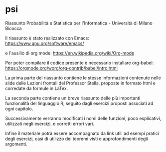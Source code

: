# psi
Riassunto Probabilità e Statistica per l'Informatica - Università di Milano Bicocca

Il riassunto è stato realizzato con Emacs: https://www.gnu.org/software/emacs/

e l'ausilio di org mode: https://en.wikipedia.org/wiki/Org-mode

Per poter compilare il codice presente è necessario installare org-babel: https://orgmode.org/worg/org-contrib/babel/intro.html

La prima parte del riassunto contiene le stesse informazioni contenute nelle slide delle Lezioni frontali del Professor Stella,
proposte in formato html e corredate da formule in LaTex.

La seconda parte contiene un breve riassunto delle più importanti funzionalità del linguaggio R, seguito dagli esercizi
proposti associati ad ogni capitolo.

Successivamente verranno modificati i nomi delle funzioni, poco esplicativi, utilizzati negli esercizi, e corretti errori vari.

Infine il materiale potrà essere accompagnato da link utili ad esempi pratici degli esercizi, casi di utilizzo dei teoremi visti
e approfondimenti degli argomenti.
